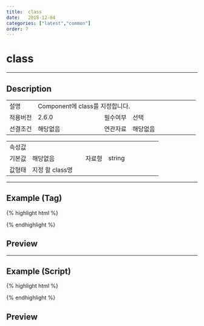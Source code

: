 ```yaml
---
title:  class
date:   2018-12-04
categories: ["latest","common"]
order: 7
---
```


class
===

---

## Description

<table style="width:100%">
    <colgroup>
        <col width="15%"/>
        <col width="35%"/>
        <col width="15%"/>
        <col width="35%"/>
    </colgroup>
    <tr>
        <td class="tdTitle">설명</td>
        <td colspan="3">Component에 class를 지정합니다.</td>
    </tr>
    <tr>
        <td class="tdTitle">적용버전</td>
        <td>2.6.0</td>
        <td class="tdTitle">필수여부</td>
        <td>선택</td>
    </tr>
    <tr>
        <td class="tdTitle">선결조건</td>
        <td>해당없음</td>
        <td class="tdTitle">연관자료</td>
        <td>해당없음</td>
    </tr>
</table>
<table style="width:100%">
    <colgroup>
        <col width="15%"/>
        <col width="35%"/>
        <col width="15%"/>
        <col width="35%"/>
    </colgroup>
    <tr>
        <td class="tdTitle tdBg" colspan="4">속성값</td>
    </tr>
    <tr>
        <td class="tdTitle">기본값</td>
        <td>해당없음</td>
        <td class="tdTitle">자료형</td>
        <td>string</td>
    </tr>
    <tr>
        <td class="tdTitle">값형태</td>
        <td colspan="3">지정 할 class명</td>
    </tr>
</table>

---
## Example (Tag)

{% highlight html %}
<style>
	.customClass{width:100px;}
</style>

<sbux-input id="sbIdx" name="sbTagNm" uitype="text" class="customClass"></sbux-input>
{% endhighlight %}

## Preview

<sbux-input id="sbIdx" name="sbTagNm" uitype="text" class="customClass"></sbux-input>

---
## Example (Script)

{% highlight html %}
<style>
	.customClass{width:100px;}
</style>

<div id="sbArea"></div>

<script>
    $(document).ready(function(){
        $('#sbArea').sbInput({
            name : 'sbScriptNm',
            uitype : 'text',
			class : 'customClass'
        });
    }); 
</script>
{% endhighlight %}

## Preview 
<style>
	.customClass{width:100px;}
</style>

<div id="sbArea"></div>

<script>
    $(document).ready(function(){
        $('#sbArea').sbInput({
            name : 'sbScriptNm',
            uitype : 'text',
			class : 'customClass'
        });
    }); 
</script>